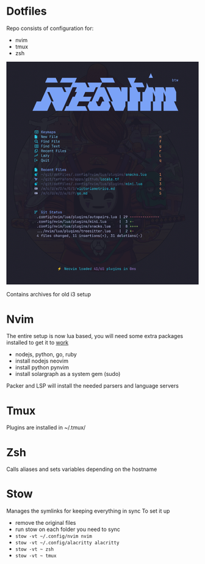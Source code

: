 # Dotfiles

Repo consists of configuration for:
- nvim
- tmux
- zsh

![dotfiles](dotfiles.png)

Contains archives for old i3 setup

# Nvim
The entire setup is now lua based, you will need some extra packages installed to get it to [work](work)
- nodejs, python, go, ruby
- install nodejs neovim
- install python pynvim
- install solargraph as a system gem (sudo)

Packer and LSP will install the needed parsers and language servers

# Tmux
Plugins are installed in ~/.tmux/

# Zsh
Calls aliases and sets variables depending on the hostname

# Stow
Manages the symlinks for keeping everything in sync
To set it up
- remove the original files
- run stow on each folder you need to sync
-  `stow -vt ~/.config/nvim nvim`
-  `stow -vt ~/.config/alacritty alacritty`
-  `stow -vt ~ zsh`
-  `stow -vt ~ tmux`
